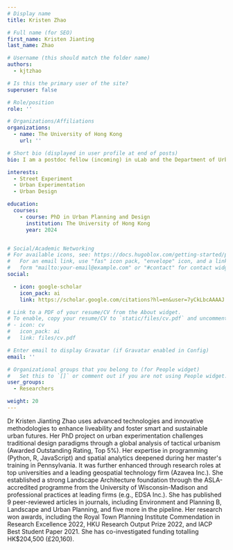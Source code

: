 ```yaml
---
# Display name
title: Kristen Zhao

# Full name (for SEO)
first_name: Kristen Jianting
last_name: Zhao

# Username (this should match the folder name)
authors:
  - kjtzhao

# Is this the primary user of the site?
superuser: false

# Role/position
role: ''

# Organizations/Affiliations
organizations:
  - name: The University of Hong Kong
    url: ''

# Short bio (displayed in user profile at end of posts)
bio: I am a postdoc fellow (incoming) in uLab and the Department of Urban Planning and Design, HKU. I have an interdisciplinary background, combining a PhD in Tactical Urbanism from The University of Hong Kong (HKU), a Master of Urban Spatial Analytics from the University of Pennsylvania, and a Bachelor of Science in Landscape Architecture from the University of Wisconsin-Madison.

interests:
  - Street Experiment
  - Urban Experimentation
  - Urban Design

education:
  courses:
    - course: PhD in Urban Planning and Design
      institution: The University of Hong Kong
      year: 2024


# Social/Academic Networking
# For available icons, see: https://docs.hugoblox.com/getting-started/page-builder/#icons
#   For an email link, use "fas" icon pack, "envelope" icon, and a link in the
#   form "mailto:your-email@example.com" or "#contact" for contact widget.
social:

  - icon: google-scholar
    icon_pack: ai
    link: https://scholar.google.com/citations?hl=en&user=7yCkLbcAAAAJ

# Link to a PDF of your resume/CV from the About widget.
# To enable, copy your resume/CV to `static/files/cv.pdf` and uncomment the lines below.
# - icon: cv
#   icon_pack: ai
#   link: files/cv.pdf

# Enter email to display Gravatar (if Gravatar enabled in Config)
email: ''

# Organizational groups that you belong to (for People widget)
#   Set this to `[]` or comment out if you are not using People widget.
user_groups:
  - Researchers

weight: 20
---
```


Dr Kristen Jianting Zhao uses advanced technologies and innovative methodologies to enhance liveability and foster smart and sustainable urban futures. Her PhD project on urban experimentation challenges traditional design paradigms through a global analysis of tactical urbanism (Awarded Outstanding Rating, Top 5%). Her expertise in programming (Python, R, JavaScript) and spatial analytics deepened during her master's training in Pennsylvania. It was further enhanced through research roles at top universities and a leading geospatial technology firm (Azavea Inc.). She established a strong Landscape Architecture foundation through the ASLA-accredited programme from the University of Wisconsin-Madison and professional practices at leading firms (e.g., EDSA Inc.). She has published 9 peer-reviewed articles in journals, including Environment and Planning B, Landscape and Urban Planning, and five more in the pipeline. Her research won awards, including the Royal Town Planning Institute Commendation in Research Excellence 2022, HKU Research Output Prize 2022, and IACP Best Student Paper 2021. She has co-investigated funding totalling HK$204,500 (£20,160).